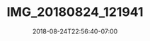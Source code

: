 ---
title: IMG_20180824_121941
date: 2018-08-24T22:56:40-07:00
draft: false
location: Grand Teton NP, Wyoming
img_url: https://d17enza3bfujl8.cloudfront.net/IMG_20180824_121941.jpg
original_fn: ""
tags:
- Grand Teton Nat'l Park, Wyoming
- landscapes
- climbing

---